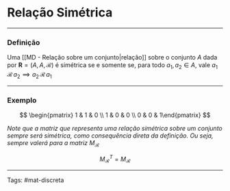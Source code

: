 # Relação Simétrica
---

### Definição

Uma [[MD - Relação sobre um conjunto|relação]] sobre o conjunto $A$ dada por $\mathbf{R} = (A,A,\mathcal{R})$ é simétrica se e somente se, para todo $a_{1},a_{2} \in A$, vale $a_{1}\,\mathcal{R}\,a_{2}\implies a_{2}\,\mathcal{R}\,a_{1}$

---

### **Exemplo**

$$
\begin{pmatrix} 1 & 1 & 0  \\ 1 & 0 & 0  \\ 0 & 0 & 1\end{pmatrix}
$$

*Note que a matriz que representa uma relação simétrica sobre um conjunto sempre será simétrica, como consequência direta da definição. Ou seja, sempre valerá para a matriz $M_\mathcal{R}$*

$$ M_\mathcal{R}^{T} = M_\mathcal{R} $$

---

Tags: #mat-discreta 